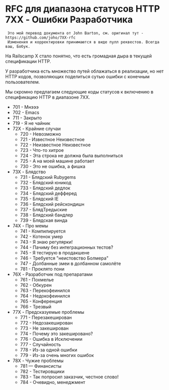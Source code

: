# RFC для диапазона статусов HTTP 7XX - Ошибки Разработчика

     Это мой перевод документа от John Barton, см. оригинал тут - https://github.com/joho/7XX-rfc
     Изменения и корректировки принимаются в виде пулл реквестов. Всегда ваш, Бобук.

На Railscamp X стало понятно, что есть громадная дыра в текущей спецификации HTTP.

У разработчика есть множество путей облажаться в реализации, но нет HTTP кодов, позволяющих поделиться сутью ошибки с конечным пользователем.

Мы скромно предлагаем следующие коды статусов к включению в спецификацию HTTP в диапазоне 7XX.

  * 701 - Мнэээ
  * 702 - Emacs
  * 711 - Закрыто
  * 719 - Я не чайник
  * 72X - Крайние случаи
    - 720 - Невозможно
    - 721 - Известное Неизвестное
    - 722 - Неизвестное Неизвестное
    - 723 - Что-то хитрое
    - 724 - Эта строка не должна была выполниться
    - 725 - А на моей машине работает
    - 730 - Это не ошибка, а фишка
  * 73X - Блядство
    - 731 - Блядский Rubygems
    - 732 - Блядский юникод
    - 733 - Блядский дедлок
    - 734 - Блядский дефферед
    - 735 - Блядский IE
    - 736 - Блядский рейскондишн
    - 737 - БлядТредыские
    - ‎738 - Блядский бандлер
    - 739 - Блядская винда
  * 74X - Про мемы
    - 741 - Компилируется
    - 742 - Котенок умер
    - 743 - Я знаю регулярки!
    - 744 - Пачиму без интеграционных тестов?
    - 745 - Я тестирую в продакшене
    - 746 - Требуется "неистовство Болмера"
    - 747 - Долбанные змеи в долбанном самолёте
    - 781 - Проклято пони
  * 76X - Разработчик под препаратами
    - 761 - Похмелье
    - 762 - Обкурен
    - 763 - Перекофеинился
    - 764 - Недокофеинился
    - 765 - Конференция
    - 766 - Трезвый
  * 77X - Предсказуемые проблемы
    - 771 - Перезакеширован
    - 772 - Недозакеширован
    - 773 - Не закеширован
    - 774 - Почему это закешировано?
    - 776 - Ошибка в Исключении
    - 777 - Случайность
    - 778 - Из-за одной ошибки
    - 779 - Из-за очень многих ошибок
  * 78X - Чужие проблемы
    - 781 — Финансисты
    - 782 - Тестировщики
    - 783 - Так попросил заказчик, честное слово!
    - 784 - Очевидно, менеджмент
